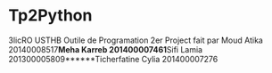 # Tp2Python
3licRO USTHB Outile de Programation 2er Project fait par Moud Atika 20140008517****Meha Karreb 201400007461****Sifi Lamia 201300005809******Ticherfatine Cylia 201400007276
